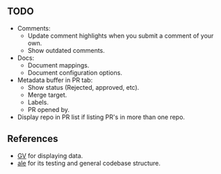 ## TODO
- Comments:
	- Update comment highlights when you submit a comment of your own.
	- Show outdated comments.
- Docs:
	- Document mappings.
	- Document configuration options.
- Metadata buffer in PR tab:
	- Show status (Rejected, approved, etc).
	- Merge target.
	- Labels.
	- PR opened by.
- Display repo in PR list if listing PR's in more than one repo.

## References
- [GV](https://github.com/junegunn/gv.vim) for displaying data.
- [ale](https://github.com/w0rp/ale) for its testing and general codebase structure.
